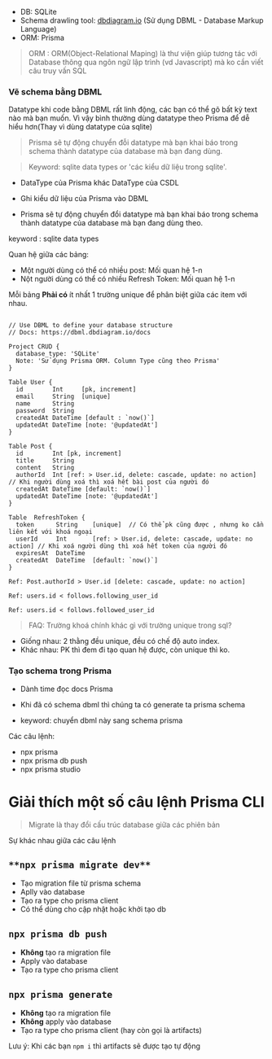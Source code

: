 
- DB: SQLite
- Schema drawling tool: [dbdiagram.io](https://dbdiagram.io) (Sử dụng DBML - Database Markup Language)
- ORM: Prisma

> ORM : ORM(Object-Relational Maping) là thư viện giúp tương tác với Database thông qua ngôn ngữ lập trình (vd Javascript) mà ko cần viết câu truy vấn SQL

### Vẽ schema bằng DBML

Datatype khi code bằng DBML rất linh động, các bạn có thể gõ bất kỳ text nào mà bạn muốn. Vì vậy bình thường
dùng datatype theo Prisma để dễ hiểu hơn(Thay vì dùng datatype của sqlite)

> Prisma sẽ tự động chuyển đỗi datatype mà bạn khai báo trong schema thành datatype của database mà bạn đang dùng.

> Keyword: sqlite data types or 'các kiểu dữ liệu trong sqlite'.

<!-- Note Prisma -->

- DataType của Prisma khác DataType của CSDL

- Ghi kiểu dữ liệu của Prisma vào DBML

- Prisma sẽ tự động chuyển đổi datatype mà bạn khai báo trong schema thành datatype của database mà bạn đang dùng theo.

keyword : sqlite data types

Quan hệ giữa các bảng:

- Một người dùng có thể có nhiều post: Mối quan hệ 1-n
- Nột người dùng có thể có nhiều Refresh Token: Mối quan hệ 1-n

Mỗi bảng **Phải có** ít nhất 1 trường unique để phân biệt giữa các item với nhau.

```dbml

// Use DBML to define your database structure
// Docs: https://dbml.dbdiagram.io/docs

Project CRUD {
  database_type: 'SQLite'
  Note: 'Sử dụng Prisma ORM. Column Type cũng theo Prisma'
}

Table User {
  id        Int     [pk, increment]
  email     String  [unique]
  name      String
  password  String
  createdAt DateTime [default : `now()`]
  updatedAt DateTime [note: '@updatedAt']
}

Table Post {
  id        Int [pk, increment]
  title     String
  content   String
  authorId  Int [ref: > User.id, delete: cascade, update: no action] // Khi người dùng xoá thì xoá hết bài post của người đó
  createdAt DateTime [default: `now()`]
  updatedAt DateTime [note: '@updatedAt']
}

Table  RefreshToken {
  token      String    [unique]  // Có thể pk cũng được , nhưng ko cần liên kết với khoá ngoại
  userId     Int       [ref: > User.id, delete: cascade, update: no action] // Khi xoá người dùng thì xoá hết token của người đó
  expiresAt  DateTime
  createdAt  DateTime  [default: `now()`]
}

Ref: Post.authorId > User.id [delete: cascade, update: no action]

Ref: users.id < follows.following_user_id

Ref: users.id < follows.followed_user_id
```

> FAQ: Trường khoá chính khác gì với trường unique trong sql?
+ Giống nhau: 2 thằng đều unique, đều có chế độ auto index.
+ Khác nhau: PK thì đem đi tạo quan hệ được, còn unique thì ko.

### Tạo schema trong Prisma

- Dành time đọc docs Prisma

- Khi đã có schema dbml thì chúng ta có generate ta prisma schema

- keyword: chuyển dbml này sang schema prisma

Các câu lệnh:
- npx prisma
- npx prisma db push
- npx prisma studio

# Giải thích một số câu lệnh Prisma CLI
> Migrate là thay đổi cấu trúc database giữa các phiên bản

Sự khác nhau giữa các câu lệnh

## `**npx prisma migrate dev**`

 - Tạo migration file từ prisma schema
 - Aplly vào database
 - Tạo ra type cho prisma client
 - Có thể dùng cho cập nhật hoặc khởi tạo db

## `npx prisma db push`

- **Không** tạo ra migration file
- Apply vào database
- Tạo ra type cho prisma client

## `npx prisma generate`

- **Không** tạo ra migration file
- **Không** apply vào database
- Tạo ra type cho prisma client (hay còn gọi là artifacts)

Lưu ý:
Khi các bạn `npm i` thì artifacts sẽ được tạo tự động
